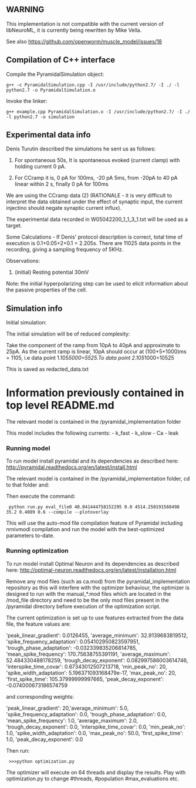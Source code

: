 
## WARNING


This implementation is not compatible with the current
version of libNeuroML, it is currently being rewritten
by Mike Vella.

See also https://github.com/openworm/muscle_model/issues/18



## Compilation of C++ interface


Compile the PyramidalSimulation object:

    g++ -c PyramidalSimulation.cpp -I /usr/include/python2.7/ -I ./ -l python2.7 -o PyramidalSimulation.o
    
Invoke the linker:

    g++ example.cpp PyramidalSimulation.o -I /usr/include/python2.7/ -I ./ -l python2.7 -o simulation


## Experimental data info


Denis Turutin described the simulations he sent us as follows:

1. For spontaneous 50s, It is spontaneous evoked (current clamp) with holding current 0 pA.

2. For CCramp it is, 0 pA for 100ms, -20 pA 5ms, from -20pA to 40 pA linear within 2 s, finally 0 pA for 100ms 

We are using the CCramp data (2) (RATIONALE - it is very difficult to interpret the data obtained under the effect of synaptic input, the current injectino should negate synaptic current influx). 

The experimental data recorded in W05042200_1_1_3_1.txt will be used as a target.

Some Calculations - If Denis' protocol description is correct, total time of execution is 0.1+0.05+2+0.1 = 2.205s. There are 11025 data points in the recording, giving a sampling frequency of 5KHz.

Observations:

1. (initial) Resting potential 30mV

Note: the initial hyperpolarizing step can be used to elicit information about the passive properties of the cell.


## Simulation info


Initial simulation:

The initial simulation will be of reduced complexity:

Take the component of the ramp from 10pA to 40pA and approximate to 25pA. As the current ramp is linear, 10pA should occur at (100+5+1000)ms = 1105, i.e data point 1.105*5000=5525.To data point 2.105*1000=10525

This is saved as redacted_data.txt


Information previously contained in top level README.md
=======================================================

The relevant model is contained in the /pyramidal_implementation folder

This model includes the following currents:
    - k_fast
    - k_slow
    - Ca
    - leak

### Running model


To run model install pyramidal and its dependencies as described here: 
http://pyramidal.readthedocs.org/en/latest/install.html

The relevant model is contained in the /pyramidal_implementation folder, cd to that folder and:

Then execute the command:

     python run.py eval_file0 40.041444758152295 0.0 4514.250191560498 35.2 0.4089 0.6 --compile --plotoverlay

This will use the auto-mod file compilation feature of Pyramidal including nrnivmodl compilation and run the model with the best-optimized parameters to-date.

### Running optimization

To run model install Optimal Neuron and its dependencies as described here: 
http://optimal-neuron.readthedocs.org/en/latest/installation.html

Remove any mod files (such as ca.mod) from the pyramidal_implementation repository as this will interfere with the optimizer behaviour, the optimizer is designed to run with the manual_*.mod files which are located in the /mod_file directory and need to be the only mod files present in the /pyramidal directory before execution of the optimization script.

The current optimization is set up to use features extracted from the data file, the feature values are:

'peak_linear_gradient': 0.0126455, 'average_minimum': 32.9139683819512, 'spike_frequency_adaptation': 0.054102950823597951, 'trough_phase_adaptation': -0.032339835206814785, 'mean_spike_frequency': 170.75638755391191, 'average_maximum': 52.484330488178259, 'trough_decay_exponent': 0.082997586003614746, 'interspike_time_covar': 0.67343012507213718, 'min_peak_no': 20, 'spike_width_adaptation': 5.196371093168479e-17, 'max_peak_no': 20, 'first_spike_time': 105.37999999997665, 'peak_decay_exponent': -0.074000673186574759

and corresponding weights:

'peak_linear_gradient': 20,'average_minimum': 5.0, 'spike_frequency_adaptation': 0.0, 'trough_phase_adaptation': 0.0, 'mean_spike_frequency': 1.0, 'average_maximum': 2.0, 'trough_decay_exponent': 0.0, 'interspike_time_covar': 0.0, 'min_peak_no': 1.0, 'spike_width_adaptation': 0.0, 'max_peak_no': 50.0, 'first_spike_time': 1.0, 'peak_decay_exponent': 0.0

Then run:

     >>>python optimization.py

The optimizer will execute on 64 threads and display the results. Play with optimization.py to change #threads, #population #max_evaluations etc.

